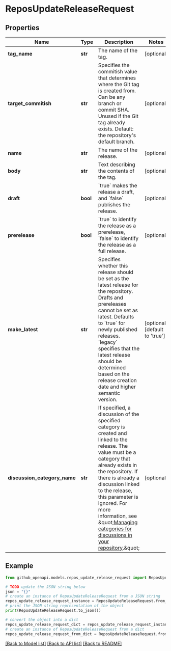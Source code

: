 # ReposUpdateReleaseRequest


## Properties

Name | Type | Description | Notes
------------ | ------------- | ------------- | -------------
**tag_name** | **str** | The name of the tag. | [optional] 
**target_commitish** | **str** | Specifies the commitish value that determines where the Git tag is created from. Can be any branch or commit SHA. Unused if the Git tag already exists. Default: the repository&#39;s default branch. | [optional] 
**name** | **str** | The name of the release. | [optional] 
**body** | **str** | Text describing the contents of the tag. | [optional] 
**draft** | **bool** | &#x60;true&#x60; makes the release a draft, and &#x60;false&#x60; publishes the release. | [optional] 
**prerelease** | **bool** | &#x60;true&#x60; to identify the release as a prerelease, &#x60;false&#x60; to identify the release as a full release. | [optional] 
**make_latest** | **str** | Specifies whether this release should be set as the latest release for the repository. Drafts and prereleases cannot be set as latest. Defaults to &#x60;true&#x60; for newly published releases. &#x60;legacy&#x60; specifies that the latest release should be determined based on the release creation date and higher semantic version. | [optional] [default to 'true']
**discussion_category_name** | **str** | If specified, a discussion of the specified category is created and linked to the release. The value must be a category that already exists in the repository. If there is already a discussion linked to the release, this parameter is ignored. For more information, see \&quot;[Managing categories for discussions in your repository](https://docs.github.com/discussions/managing-discussions-for-your-community/managing-categories-for-discussions-in-your-repository).\&quot; | [optional] 

## Example

```python
from github_openapi.models.repos_update_release_request import ReposUpdateReleaseRequest

# TODO update the JSON string below
json = "{}"
# create an instance of ReposUpdateReleaseRequest from a JSON string
repos_update_release_request_instance = ReposUpdateReleaseRequest.from_json(json)
# print the JSON string representation of the object
print(ReposUpdateReleaseRequest.to_json())

# convert the object into a dict
repos_update_release_request_dict = repos_update_release_request_instance.to_dict()
# create an instance of ReposUpdateReleaseRequest from a dict
repos_update_release_request_from_dict = ReposUpdateReleaseRequest.from_dict(repos_update_release_request_dict)
```
[[Back to Model list]](../README.md#documentation-for-models) [[Back to API list]](../README.md#documentation-for-api-endpoints) [[Back to README]](../README.md)


